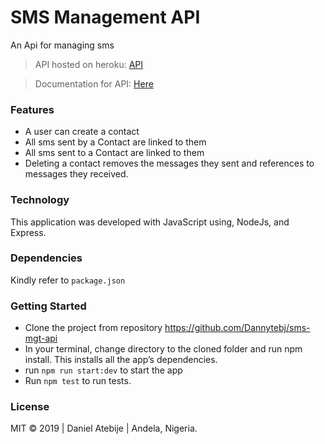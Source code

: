 # SMS Management API
An Api for managing sms 

> API hosted on heroku: [API](https://sms-mgt.herokuapp.com/)

> Documentation for API: [Here](https://documenter.getpostman.com/view/2091261/RztrJ6HE) 

### Features
- A user can create a contact
- All sms sent by a Contact are linked to them
- All sms sent to a Contact are linked to them
- Deleting a contact removes the messages they sent and references to messages they received.

### Technology
This application was developed with JavaScript using, NodeJs, and Express.

### Dependencies
Kindly refer to `package.json`

### Getting Started
- Clone the project from repository https://github.com/Dannytebj/sms-mgt-api  
- In your terminal, change directory to the cloned folder and run npm install. This installs all the app’s dependencies. 
- run `npm run start:dev` to start the app
- Run `npm test` to run tests.

### License
MIT © 2019 | Daniel Atebije | Andela, Nigeria.
